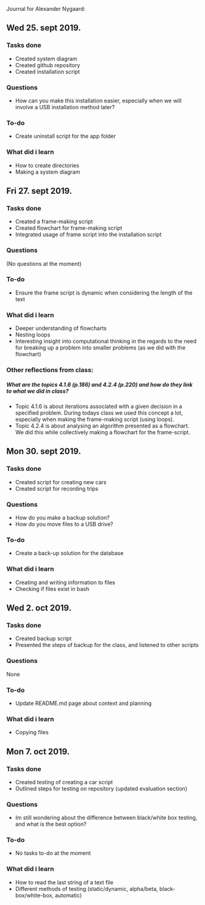 Journal for Alexander Nygaard:

Wed 25. sept 2019.
------------------
### Tasks done
* Created system diagram
* Created github repository
* Created installation script

### Questions
* How can you make this installation easier, especially when we will involve a USB installation method later?

### To-do
* Create uninstall script for the app folder

### What did i learn
* How to create directories
* Making a system diagram

Fri 27. sept 2019.
------------------
### Tasks done
* Created a frame-making script
* Created flowchart for frame-making script
* Integrated usage of frame script into the installation script

### Questions
(No questions at the moment)

### To-do
* Ensure the frame script is dynamic when considering the length of the text

### What did i learn
* Deeper understanding of flowcharts
* Nesting loops
* Interesting insight into computational thinking in the regards to the need for breaking up a problem into smaller problems (as we did with the flowchart)

### Other reflections from class:
##### What are the topics 4.1.6 (p.186) and 4.2.4 (p.220) and how do they link to what we did in class?
* Topic 4.1.6 is about iterations associated with a given decision in a specified problem. During todays class we used this concept a lot, especially when making the frame-making script (using loops). 
* Topic 4.2.4 is about analysing an algorithm presented as a flowchart. We did this while collectively making a flowchart for the frame-script. 

Mon 30. sept 2019.
------------------
### Tasks done
* Created script for creating new cars
* Created script for recording trips

### Questions
* How do you make a backup solution? 
* How do you move files to a USB drive?

### To-do
* Create a back-up solution for the database

### What did i learn
* Creating and writing information to files
* Checking if files exist in bash

Wed 2. oct 2019.
------------------
### Tasks done
* Created backup script
* Presented the steps of backup for the class, and listened to other scripts

### Questions
None

### To-do
* Update README.md page about context and planning

### What did i learn
* Copying files

Mon 7. oct 2019.
------------------
### Tasks done
* Created testing of creating a car script
* Outlined steps for testing on repository (updated evaluation section)

### Questions
* Im still wondering about the difference between black/white box testing, and what is the best option?

### To-do
* No tasks to-do at the moment

### What did i learn
* How to read the last string of a text file
* Different methods of testing (static/dynamic, alpha/beta, black-box/white-box, automatic)


